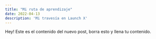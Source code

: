 ```yaml
---
title: "Mi ruta de aprendizaje"
date: 2022-04-13
description: 'Mi travesía en Launch X'
---
```


Hey! Este es el contenido del nuevo post, borra esto y llena tu contenido.
